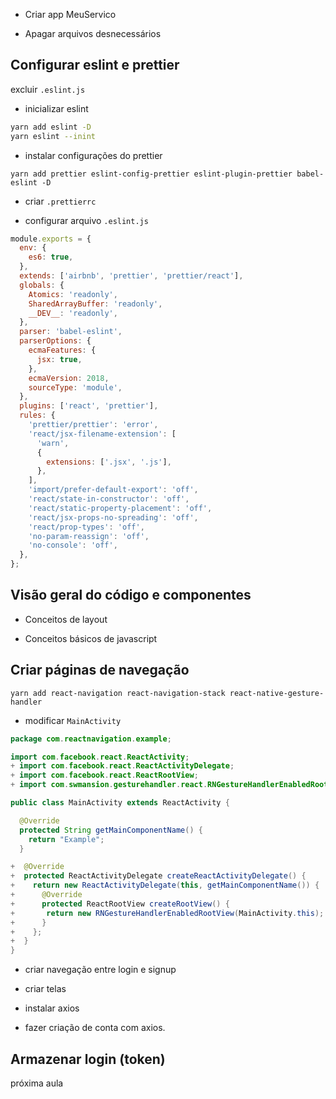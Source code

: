 - Criar app MeuServico

- Apagar arquivos desnecessários

## Configurar eslint e prettier

excluir `.eslint.js`

- inicializar eslint
```sh
yarn add eslint -D
yarn eslint --inint
```

- instalar configurações do prettier

```
yarn add prettier eslint-config-prettier eslint-plugin-prettier babel-eslint -D

```

- criar `.prettierrc`

- configurar arquivo `.eslint.js`

```js
module.exports = {
  env: {
    es6: true,
  },
  extends: ['airbnb', 'prettier', 'prettier/react'],
  globals: {
    Atomics: 'readonly',
    SharedArrayBuffer: 'readonly',
    __DEV__: 'readonly',
  },
  parser: 'babel-eslint',
  parserOptions: {
    ecmaFeatures: {
      jsx: true,
    },
    ecmaVersion: 2018,
    sourceType: 'module',
  },
  plugins: ['react', 'prettier'],
  rules: {
    'prettier/prettier': 'error',
    'react/jsx-filename-extension': [
      'warn',
      {
        extensions: ['.jsx', '.js'],
      },
    ],
    'import/prefer-default-export': 'off',
    'react/state-in-constructor': 'off',
    'react/static-property-placement': 'off',
    'react/jsx-props-no-spreading': 'off',
    'react/prop-types': 'off',
    'no-param-reassign': 'off',
    'no-console': 'off',
  },
};
```
## Visão geral do código e componentes

- Conceitos de layout

- Conceitos básicos de javascript


## Criar páginas de navegação


```
yarn add react-navigation react-navigation-stack react-native-gesture-handler
```
- modificar `MainActivity`


```java
package com.reactnavigation.example;

import com.facebook.react.ReactActivity;
+ import com.facebook.react.ReactActivityDelegate;
+ import com.facebook.react.ReactRootView;
+ import com.swmansion.gesturehandler.react.RNGestureHandlerEnabledRootView;

public class MainActivity extends ReactActivity {

  @Override
  protected String getMainComponentName() {
    return "Example";
  }

+  @Override
+  protected ReactActivityDelegate createReactActivityDelegate() {
+    return new ReactActivityDelegate(this, getMainComponentName()) {
+      @Override
+      protected ReactRootView createRootView() {
+       return new RNGestureHandlerEnabledRootView(MainActivity.this);
+      }
+    };
+  }
}
```

- criar navegação entre login e signup

- criar telas

- instalar axios

- fazer criação de conta com axios.

## Armazenar login (token)

próxima aula